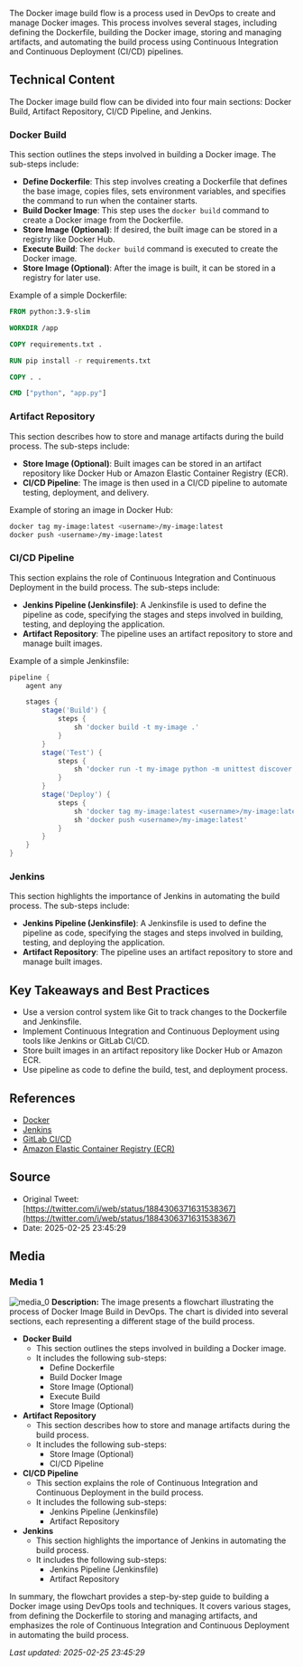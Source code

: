 The Docker image build flow is a process used in DevOps to create and manage Docker images. This process involves several stages, including defining the Dockerfile, building the Docker image, storing and managing artifacts, and automating the build process using Continuous Integration and Continuous Deployment (CI/CD) pipelines.

## Technical Content
The Docker image build flow can be divided into four main sections: Docker Build, Artifact Repository, CI/CD Pipeline, and Jenkins.

### Docker Build
This section outlines the steps involved in building a Docker image. The sub-steps include:

* **Define Dockerfile**: This step involves creating a Dockerfile that defines the base image, copies files, sets environment variables, and specifies the command to run when the container starts.
* **Build Docker Image**: This step uses the `docker build` command to create a Docker image from the Dockerfile.
* **Store Image (Optional)**: If desired, the built image can be stored in a registry like Docker Hub.
* **Execute Build**: The `docker build` command is executed to create the Docker image.
* **Store Image (Optional)**: After the image is built, it can be stored in a registry for later use.

Example of a simple Dockerfile:
```dockerfile
FROM python:3.9-slim

WORKDIR /app

COPY requirements.txt .

RUN pip install -r requirements.txt

COPY . .

CMD ["python", "app.py"]
```
### Artifact Repository
This section describes how to store and manage artifacts during the build process. The sub-steps include:

* **Store Image (Optional)**: Built images can be stored in an artifact repository like Docker Hub or Amazon Elastic Container Registry (ECR).
* **CI/CD Pipeline**: The image is then used in a CI/CD pipeline to automate testing, deployment, and delivery.

Example of storing an image in Docker Hub:
```bash
docker tag my-image:latest <username>/my-image:latest
docker push <username>/my-image:latest
```
### CI/CD Pipeline
This section explains the role of Continuous Integration and Continuous Deployment in the build process. The sub-steps include:

* **Jenkins Pipeline (Jenkinsfile)**: A Jenkinsfile is used to define the pipeline as code, specifying the stages and steps involved in building, testing, and deploying the application.
* **Artifact Repository**: The pipeline uses an artifact repository to store and manage built images.

Example of a simple Jenkinsfile:
```groovy
pipeline {
    agent any

    stages {
        stage('Build') {
            steps {
                sh 'docker build -t my-image .'
            }
        }
        stage('Test') {
            steps {
                sh 'docker run -t my-image python -m unittest discover'
            }
        }
        stage('Deploy') {
            steps {
                sh 'docker tag my-image:latest <username>/my-image:latest'
                sh 'docker push <username>/my-image:latest'
            }
        }
    }
}
```
### Jenkins
This section highlights the importance of Jenkins in automating the build process. The sub-steps include:

* **Jenkins Pipeline (Jenkinsfile)**: A Jenkinsfile is used to define the pipeline as code, specifying the stages and steps involved in building, testing, and deploying the application.
* **Artifact Repository**: The pipeline uses an artifact repository to store and manage built images.

## Key Takeaways and Best Practices
* Use a version control system like Git to track changes to the Dockerfile and Jenkinsfile.
* Implement Continuous Integration and Continuous Deployment using tools like Jenkins or GitLab CI/CD.
* Store built images in an artifact repository like Docker Hub or Amazon ECR.
* Use pipeline as code to define the build, test, and deployment process.

## References
* [Docker](https://www.docker.com/)
* [Jenkins](https://jenkins.io/)
* [GitLab CI/CD](https://about.gitlab.com/stages-devops-lifecycle/ci-cd/)
* [Amazon Elastic Container Registry (ECR)](https://aws.amazon.com/ecr/)
## Source

- Original Tweet: [https://twitter.com/i/web/status/1884306371631538367](https://twitter.com/i/web/status/1884306371631538367)
- Date: 2025-02-25 23:45:29


## Media

### Media 1
![media_0](./media_0.jpg)
**Description:** The image presents a flowchart illustrating the process of Docker Image Build in DevOps. The chart is divided into several sections, each representing a different stage of the build process.

*   **Docker Build**
    *   This section outlines the steps involved in building a Docker image.
    *   It includes the following sub-steps:
        *   Define Dockerfile
        *   Build Docker Image
        *   Store Image (Optional)
        *   Execute Build
        *   Store Image (Optional)
*   **Artifact Repository**
    *   This section describes how to store and manage artifacts during the build process.
    *   It includes the following sub-steps:
        *   Store Image (Optional)
        *   CI/CD Pipeline
*   **CI/CD Pipeline**
    *   This section explains the role of Continuous Integration and Continuous Deployment in the build process.
    *   It includes the following sub-steps:
        *   Jenkins Pipeline (Jenkinsfile)
        *   Artifact Repository
*   **Jenkins**
    *   This section highlights the importance of Jenkins in automating the build process.
    *   It includes the following sub-steps:
        *   Jenkins Pipeline (Jenkinsfile)
        *   Artifact Repository

In summary, the flowchart provides a step-by-step guide to building a Docker image using DevOps tools and techniques. It covers various stages, from defining the Dockerfile to storing and managing artifacts, and emphasizes the role of Continuous Integration and Continuous Deployment in automating the build process.

*Last updated: 2025-02-25 23:45:29*